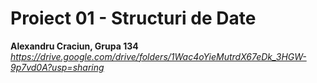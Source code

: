 # Proiect 01 - Structuri de Date

**Alexandru Craciun, Grupa 134** <br>
*https://drive.google.com/drive/folders/1Wac4oYieMutrdX67eDk_3HGW-9p7vd0A?usp=sharing*

